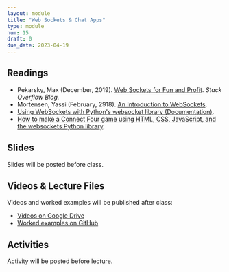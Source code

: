 ```yaml
---
layout: module
title: "Web Sockets & Chat Apps"
type: module
num: 15
draft: 0
due_date: 2023-04-19
---
```


## Readings

* Pekarsky, Max (December, 2019). <a href="https://stackoverflow.blog/2019/12/18/websockets-for-fun-and-profit/" target="_blank">Web Sockets for Fun and Profit</a>. *Stack Overflow Blog.*
* Mortensen, Yassi (February, 2918). <a href="https://medium.com/@yassimortensen/an-introduction-to-websockets-10b131182559" target="_blank">An Introduction to WebSockets</a>.
* <a href="https://websockets.readthedocs.io/en/latest/index.html" target="_blank">Using WebSockets with Python's websocket library (Documentation)</a>.
* <a href="https://websockets.readthedocs.io/en/latest/intro/tutorial1.html" target="_blank">How to make a Connect Four game using HTML, CSS, JavaScript, and the websockets Python library</a>.

## Slides
Slides will be posted before class.

<!-- * Lecture 26: <a href="https://docs.google.com/presentation/d/1z5IdDNLav11EIfFYGv9tJXnJjwSsIpTN7-pVE11Fgi0/edit?usp=sharing" target="_blank">Web Sockets</a> (Wednesday, 4/19) -->

## Videos & Lecture Files
Videos and worked examples will be published after class:
* <a href="https://drive.google.com/drive/folders/1b0RGogU8P2rKJAtcRpxMspHB919GUAXT?usp=sharing" target="_blank">Videos on Google Drive</a>
* <a href="https://github.com/vanwars/csci344" target="_blank">Worked examples on GitHub</a>

## Activities
Activity will be posted before lecture.
<!-- 1. Lecture 26 (Wednesday): [Web Sockets Exercises](/spring2023/course-files/lectures/lecture26.zip) -->
